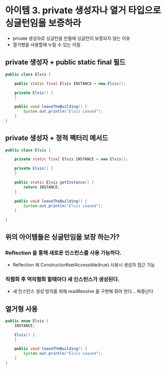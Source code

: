 # 아이템 3. private 생성자나 열거 타입으로 싱글턴임을 보증하라

* private 생성자로 싱글턴을 만들때 싱글턴이 보증되지 않는 이유
* 열거형을 사용할때 누릴 수 있는 이점

## private 생성자 + public static final 필드

```java
public class Elvis {

    public static final Elvis INSTANCE = new Elvis();

    private Elvis() {
    }

    public void leaveTheBuilding() {
        System.out.println("Elvis Leaved");
    }
}
```

## private 생성자 + 정적 팩터리 메서드

```java
public class Elvis {

    private static final Elvis INSTANCE = new Elvis();

    private Elvis() {
    }

    public static Elvis getInstance() {
        return INSTANCE;
    }

    public void leaveTheBuilding() {
        System.out.println("Elvis Leaved");
    }

}
```

## 위의 아이템들은 싱글턴임을 보장 하는가?

### Reflection 을 통해 새로운 인스턴스를 사용 가능하다.

* Reflection 에 Constructor#setAccessible(true) 사용시 생성자 접근 가능

### 직렬화 후 역직렬화 할때마다 새 인스턴스가 생성된다.

* 새 인스턴스 생성 방지를 위해 readResolve 를 구현해 줘야 한다... 짜증난다

## 열거형 사용

```java
public enum Elvis {
    INSTANCE;

    Elvis() {
    }

    public void leaveTheBuilding() {
        System.out.println("Elvis Leaved");
    }
}
```

